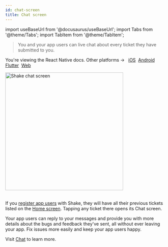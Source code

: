 ```yaml
---
id: chat-screen
title: Chat screen
---
```

import useBaseUrl from '@docusaurus/useBaseUrl';
import Tabs from '@theme/Tabs';
import TabItem from '@theme/TabItem';

>You and your app users can live chat about every ticket they have submitted to you.

<p class="p2 mt-40">You're viewing the React Native docs. Other platforms → &nbsp;
<a href="/docs/ios/shake-ui/chat-screen/">iOS</a>&nbsp; 
<a href="/docs/android/shake-ui/chat-screen/">Android</a>&nbsp;
<a href="/docs/flutter/shake-ui/chat-screen/">Flutter</a>&nbsp;  
<a href="/docs/web/shake-ui/#chat-screen">Web</a>&nbsp;
</p>


<table class="media-container mt-50 mb-30">
 <img
   alt="Shake chat screen"
  width="370"
  src={useBaseUrl('screens/android-chat-screen@2x.png')}
 />
 </table>
 

If you [register app users](/react/users/register-user) with Shake, they will have all their previous tickets listed on the [Home screen](/react/shake-ui/home-screen).
Tapping any ticket there opens its Chat screen.

Your app users can reply to your messages and provide you with more details 
about the bugs and feedback they've sent, all without ever leaving your app.
Fix issues more easily and keep your app users happy.

Visit [Chat](/react/users/chat/) to learn more.
